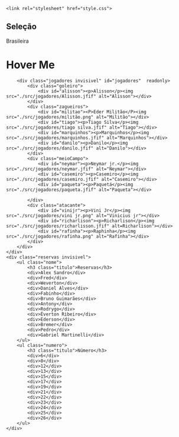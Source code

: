 <!DOCTYPE html>
<html lang="pt-BR">
<head>
    <meta charset="UTF-8">
    <meta http-equiv="X-UA-Compatible" content="IE=edge">
    <meta name="viewport" content="width=device-width, initial-scale=1.0">
    <title>Campo de futebol</title>

    <link rel="stylesheet" href="style.css">

</head>
<body>
<main >
    <div class="logo invisivel">
        <div class="selecao"><h2>Seleção</h2></div>
        <div class="brasileira">Brasileira</div>
    </div>
    <div class="campo" >
        <div class="hover"><h1>Hover Me</h1></div>
        <div class="direita">
            <div class="area">
                <div class="penalti"></div>
            </div>
            <div class="pequenaArea"></div>
            <div class="meiaLua"></div>
        </div>
        <div class="esquerda">
            <div class="area ">
                <div class="penalti"></div>
            </div>
            <div class="pequenaArea"></div>
            <div class="meiaLua"></div>
        </div>
        <div class="centro"></div>
        <div class="circulo"></div>
        <div class="pontoCentro"></div>

        <div class="jogadores invisivel" id="jogadores"  readonly>
            <div class="goleiro">
                <div id="alisson"><p>Alisson</p><img src="./src/jogadores/Alisson.jfif" alt="Alisson"></div>
            </div>
            <div class="zagueiros">
                <div id="militao"><P>Eder Militão</P><img src="./src/jogadores/militão.png" alt="Militão"></div>
                <div id="tiago"><p>Tiago Silva</p><img src="./src/jogadores/tiago silva.jfif" alt="Tiago"></div>
                <div id="marquinhos"><p>Marquinhos</p><img src="./src/jogadores/marquinhos.jfif" alt="Marquinhos"></div>
                <div id="danilo"><p>Danilo</p><img src="./src/jogadores/danilo.jfif" alt="Danilo"></div>
            </div>
            <div class="meioCampo">
                <div id="neymar"><p>Neymar jr.</p><img src="./src/jogadores/neymar.jfif" alt="Neymar"></div>
                <div id="casemiro"><p>Casemiro</p><img src="./src/jogadores/casemiro.jfif" alt="Casemiro"></div>
                <div id="paqueta"><p>Paquetá</p><img src="./src/jogadores/paqueta.jfif" alt="Paqueta"></div>
    
            </div>
            <div class="atacante">
                <div id="vinijr"><p>Vini Jr</p><img src="./src/jogadores/vini jr.png" alt="Vinicius jr"></div>
                <div id="richarlison"><p>Richarlison</p><img src="./src/jogadores/richarlisson.jfif" alt=Richarlison"></div>
                <div id="rafinha"><p>Raphinha</p><img src="./src/jogadores/rafinha.png" alt="Rafinha"></div>
            </div>
        </div>
    </div>
    <div class="reservas invisivel">
        <ul class="nome">
            <h3 class="titulo">Reservas</h3>
            <div>Alex Sandro</div>
            <div>Fred</div>
            <div>Weverton</div>
            <div>Daniel Alves</div>
            <div>Fabinho</div>
            <div>Bruno Guimarães</div>
            <div>Antony</div>
            <div>Rodrygo</div>
            <div>Éverton Ribeiro</div>
            <div>Ederson</div>
            <div>Bremer</div>
            <div>Pedro</div>
            <div>Gabriel Martinelli</div>
        </ul>
        <ul class="numero">
            <h3 class="titulo">Número</h3>
            <div>6</div>
            <div>8</div>
            <div>12</div>
            <div>13</div>
            <div>15</div>
            <div>17</div>
            <div>19</div>
            <div>21</div>
            <div>22</div>
            <div>23</div>
            <div>24</div>
            <div>25</div>
            <div>26</div>
        </ul>
    </div>
</main>
</body>
</html>
